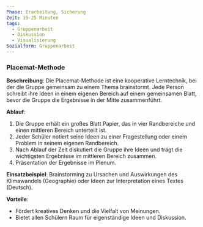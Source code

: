 ```yaml
---
Phase: Erarbeitung, Sicherung
Zeit: 15-25 Minuten
tags:
  - Gruppenarbeit
  - Diskussion
  - Visualisierung
Sozialform: Gruppenarbeit
---
```


### Placemat-Methode

**Beschreibung**: Die Placemat-Methode ist eine kooperative Lerntechnik, bei der die Gruppe gemeinsam zu einem Thema brainstormt. Jede Person schreibt ihre Ideen in einem eigenen Bereich auf einem gemeinsamen Blatt, bevor die Gruppe die Ergebnisse in der Mitte zusammenführt.

**Ablauf**:
1. Die Gruppe erhält ein großes Blatt Papier, das in vier Randbereiche und einen mittleren Bereich unterteilt ist.
2. Jeder Schüler notiert seine Ideen zu einer Fragestellung oder einem Problem in seinem eigenen Randbereich.
3. Nach Ablauf der Zeit diskutiert die Gruppe ihre Ideen und trägt die wichtigsten Ergebnisse im mittleren Bereich zusammen.
4. Präsentation der Ergebnisse im Plenum.

**Einsatzbeispiel**: Brainstorming zu Ursachen und Auswirkungen des Klimawandels (Geographie) oder Ideen zur Interpretation eines Textes (Deutsch).

**Vorteile**:
- Fördert kreatives Denken und die Vielfalt von Meinungen.
- Bietet allen Schülern Raum für eigenständige Ideen und Diskussion.
